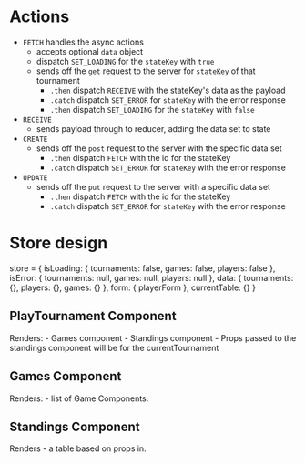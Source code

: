 
# Actions

- `FETCH` handles the async actions
  - accepts optional `data` object
  - dispatch `SET_LOADING` for the `stateKey` with `true`
  - sends off the `get` request to the server for `stateKey` of that tournament
    - `.then` dispatch `RECEIVE` with the stateKey's data as the payload
    - `.catch` dispatch `SET_ERROR` for `stateKey` with the error response
    - `.then` dispatch `SET_LOADING` for the `stateKey` with `false`
- `RECEIVE`
    - sends payload through to reducer, adding the data set to state
- `CREATE`
  - sends off the `post` request to the server with the specific data set
    - `.then` dispatch `FETCH` with the id for the stateKey
    - `.catch` dispatch `SET_ERROR` for `stateKey` with the error response
- `UPDATE`
  - sends off the `put` request to the server with a specific data set
    - `.then` dispatch `FETCH` with the id for the stateKey
    - `.catch` dispatch `SET_ERROR` for `stateKey` with the error response

# Store design


store = {
  isLoading: {
    tournaments: false,
    games: false,
    players: false
  },
  isError: {
    tournaments: null,
    games: null,
    players: null
  },
  data: {
    tournaments: {},
    players: {},
    games: {}
  },
  form: {
    playerForm
  },
  currentTable: {}
}

## PlayTournament Component

  Renders:
    - Games component
    - Standings component
      - Props passed to the standings component will be for the currentTournament

## Games Component

  Renders:
    - list of Game Components.

## Standings Component

  Renders
    - a table based on props in. 

